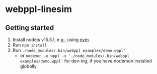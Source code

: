 # webppl-linesim

## Getting started

1. Install nodejs v15.5.1, e.g., using [nvm](https://github.com/nvm-sh/nvm)
2. Run `npm install`
3. Run `./node_modules/.bin/webppl examples/demo.wppl'`
    - or `nodemon -e wppl -x './node_modules/.bin/webppl examples/demo.wppl'` for dev-ing, if you have nodemon installed globally